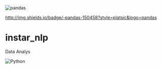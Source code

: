 <img alt="pandas" src ="http://img.shields.io/badge/-pandas-150458?style=platsic&logo=pandas"/>


http://img.shields.io/badge/-pandas-150458?style=platsic&logo=pandas




# instar_nlp
Data Analys

<img alt="Python" src ="https://img.shields.io/badge/Python-3776AB.svg?&style=for-the-badge&logo=Python&logoColor=white"/>
